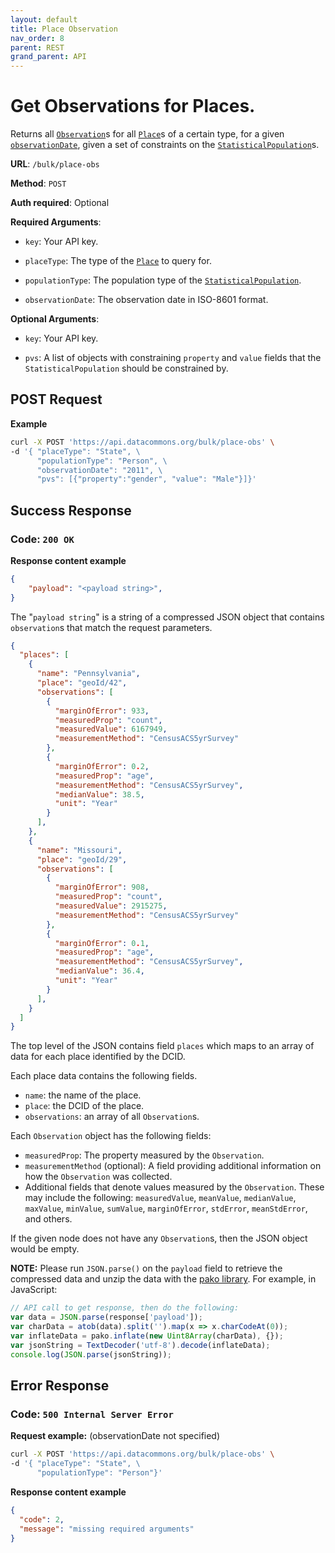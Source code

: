 ```yaml
---
layout: default
title: Place Observation
nav_order: 8
parent: REST
grand_parent: API
---
```


# Get Observations for Places.

Returns all
[`Observation`](https://datacommons.org/browser/Observation)s for all
[`Place`](https://datacommons.org/browser/Place)s of a certain type, for
a given
[`observationDate`](https://datacommons.org/browser/observationDate),
given a set of constraints on the
[`StatisticalPopulation`](https://datacommons.org/browser/StatisticalPopulation)s.

**URL**: `/bulk/place-obs`

**Method**: `POST`

**Auth required**: Optional

**Required Arguments**:

*   `key`: Your API key.

*   `placeType`: The type of the
    [`Place`](https://datacommons.org/browser/Place) to query for.

*   `populationType`: The population type of the
    [`StatisticalPopulation`](https://datacommons.org/browser/StatisticalPopulation).

*   `observationDate`: The observation date in ISO-8601 format.

**Optional Arguments**:

*   `key`: Your API key.

*   `pvs`: A list of objects with constraining `property` and `value` fields
    that the `StatisticalPopulation` should be constrained by.

## POST Request

**Example**

```bash
curl -X POST 'https://api.datacommons.org/bulk/place-obs' \
-d '{ "placeType": "State", \
      "populationType": "Person", \
      "observationDate": "2011", \
      "pvs": [{"property":"gender", "value": "Male"}]}'
```

## Success Response

### **Code**: `200 OK`

**Response content example**

```json
{
    "payload": "<payload string>",
}
```

The "`payload string`" is a string of a compressed JSON object that contains
`observation`s that match the request parameters.

```json
{
  "places": [
    {
      "name": "Pennsylvania",
      "place": "geoId/42",
      "observations": [
        {
          "marginOfError": 933,
          "measuredProp": "count",
          "measuredValue": 6167949,
          "measurementMethod": "CensusACS5yrSurvey"
        },
        {
          "marginOfError": 0.2,
          "measuredProp": "age",
          "measurementMethod": "CensusACS5yrSurvey",
          "medianValue": 38.5,
          "unit": "Year"
        }
      ],
    },
    {
      "name": "Missouri",
      "place": "geoId/29",
      "observations": [
        {
          "marginOfError": 908,
          "measuredProp": "count",
          "measuredValue": 2915275,
          "measurementMethod": "CensusACS5yrSurvey"
        },
        {
          "marginOfError": 0.1,
          "measuredProp": "age",
          "measurementMethod": "CensusACS5yrSurvey",
          "medianValue": 36.4,
          "unit": "Year"
        }
      ],
    }
  ]
}
```

The top level of the JSON contains field `places` which maps to an array of data
for each place identified by the DCID.

Each place data contains the following fields.

-   `name`: the name of the place.
-   `place`: the DCID of the place.
-   `observations`: an array of all `Observation`s.

Each `Observation` object has the following fields:

-   `measuredProp`: The property measured by the `Observation`.
-   `measurementMethod` (optional): A field providing additional information on
    how the `Observation` was collected.
-   Additional fields that denote values measured by the `Observation`. These
    may include the following: `measuredValue`, `meanValue`, `medianValue`,
    `maxValue`, `minValue`, `sumValue`, `marginOfError`, `stdError`,
    `meanStdError`, and others.

If the given node does not have any `Observation`s, then the JSON object would
be empty.

**NOTE:** Please run `JSON.parse()` on the `payload` field to retrieve the
compressed data and unzip the data with the [pako library](https://github.com/nodeca/pako). For example, in JavaScript:

```javascript
// API call to get response, then do the following:
var data = JSON.parse(response['payload']);
var charData = atob(data).split('').map(x => x.charCodeAt(0));
var inflateData = pako.inflate(new Uint8Array(charData), {});
var jsonString = TextDecoder('utf-8').decode(inflateData);
console.log(JSON.parse(jsonString));
```

## Error Response

### **Code**: `500 Internal Server Error`

**Request example:** (observationDate not specified)

```bash
curl -X POST 'https://api.datacommons.org/bulk/place-obs' \
-d '{ "placeType": "State", \
      "populationType": "Person"}'
```

**Response content example**

```json
{
  "code": 2,
  "message": "missing required arguments"
}
```
